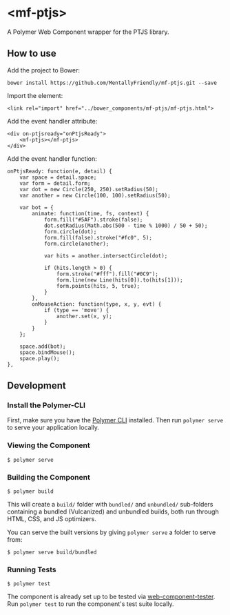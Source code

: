 # \<mf-ptjs\>

A Polymer Web Component wrapper for the PTJS library.

## How to use

Add the project to Bower:
```
bower install https://github.com/MentallyFriendly/mf-ptjs.git --save
```

Import the element:
```
<link rel="import" href="../bower_components/mf-ptjs/mf-ptjs.html">
```

Add the event handler attribute:
```
<div on-ptjsready="onPtjsReady">
    <mf-ptjs></mf-ptjs>
</div>
```

Add the event handler function:
```
onPtjsReady: function(e, detail) {
    var space = detail.space;
    var form = detail.form;
    var dot = new Circle(250, 250).setRadius(50);
    var another = new Circle(100, 100).setRadius(50);

    var bot = {
        animate: function(time, fs, context) {
            form.fill("#5AF").stroke(false);
            dot.setRadius(Math.abs(500 - time % 1000) / 50 + 50);
            form.circle(dot);
            form.fill(false).stroke("#fc0", 5);
            form.circle(another);

            var hits = another.intersectCircle(dot);

            if (hits.length > 0) {
                form.stroke("#fff").fill("#0C9");
                form.line(new Line(hits[0]).to(hits[1]));
                form.points(hits, 5, true);
            }
        },
        onMouseAction: function(type, x, y, evt) {
            if (type == 'move') {
                another.set(x, y);
            }
        }
    };

    space.add(bot);
    space.bindMouse();
    space.play();
},
```

## Development

### Install the Polymer-CLI

First, make sure you have the [Polymer CLI](https://www.npmjs.com/package/polymer-cli) installed. Then run `polymer serve` to serve your application locally.

### Viewing the Component

```
$ polymer serve
```

### Building the Component

```
$ polymer build
```

This will create a `build/` folder with `bundled/` and `unbundled/` sub-folders
containing a bundled (Vulcanized) and unbundled builds, both run through HTML,
CSS, and JS optimizers.

You can serve the built versions by giving `polymer serve` a folder to serve
from:

```
$ polymer serve build/bundled
```

### Running Tests

```
$ polymer test
```

The component is already set up to be tested via [web-component-tester](https://github.com/Polymer/web-component-tester). Run `polymer test` to run the component's test suite locally.
